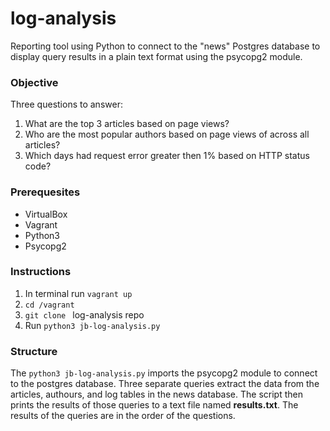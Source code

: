 # log-analysis
Reporting tool using Python to connect to the "news" Postgres database to display query results in a plain text format using the psycopg2 module. 

### Objective
Three questions to answer:
1. What are the top 3 articles based on page views?
2. Who are the most popular authors based on page views of across all articles?
3. Which days had request error greater then 1% based on HTTP status code?

### Prerequesites
* VirtualBox
* Vagrant
* Python3
* Psycopg2

### Instructions
1. In terminal run ```vagrant up```
2. ```cd /vagrant```
3. ```git clone ``` log-analysis repo
4. Run ```python3 jb-log-analysis.py```

### Structure
The ```python3 jb-log-analysis.py``` imports the psycopg2 module to connect to the postgres database. Three separate queries extract the data from the articles, authours, and log tables in the news database. The script then prints the results of those queries to a text file named **results.txt**. The results of the queries are in the order of the questions.
